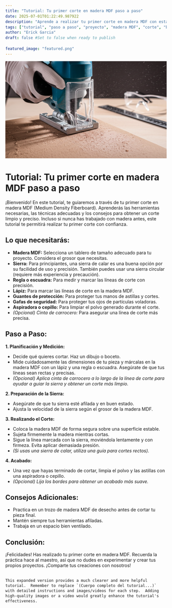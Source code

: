 ```yaml
---
title: "Tutorial: Tu primer corte en madera MDF paso a paso"
date: 2025-07-01T01:22:49.987922
description: "Aprende a realizar tu primer corte en madera MDF con esta guía paso a paso.  Desde la selección de herramientas hasta el acabado final, te guiaremos en cada etapa."
tags: ["tutorial", "paso a paso", "proyecto", "madera MDF", "corte", "bricolaje", "DIY"]
author: "Erick Garcia"
draft: false #Set to false when ready to publish

featured_image: "featured.png"
---
```

![Tutorial: Tu primer corte en madera MDF paso a paso](featured.png)



# Tutorial: Tu primer corte en madera MDF paso a paso

¡Bienvenido! En este tutorial, te guiaremos a través de tu primer corte en madera MDF (Medium Density Fiberboard).  Aprenderás las herramientas necesarias, las técnicas adecuadas y los consejos para obtener un corte limpio y preciso.  Incluso si nunca has trabajado con madera antes, este tutorial te permitirá realizar tu primer corte con confianza.

## Lo que necesitarás:

* **Madera MDF:**  Selecciona un tablero de tamaño adecuado para tu proyecto.  Considera el grosor que necesitas.
* **Sierra:**  Para principiantes, una sierra de calar es una buena opción por su facilidad de uso y precisión.  También puedes usar una sierra circular (requiere más experiencia y precaución).
* **Regla o escuadra:** Para medir y marcar las líneas de corte con precisión.
* **Lápiz:** Para marcar las líneas de corte en la madera MDF.
* **Guantes de protección:** Para proteger tus manos de astillas y cortes.
* **Gafas de seguridad:** Para proteger tus ojos de partículas voladoras.
* **Aspiradora o cepillo:** Para limpiar el polvo generado durante el corte.
* *(Opcional) Cinta de carrocero:* Para asegurar una línea de corte más precisa.


## Paso a Paso:

**1. Planificación y Medición:**

* Decide qué quieres cortar.  Haz un dibujo o boceto.
* Mide cuidadosamente las dimensiones de tu pieza y márcalas en la madera MDF con un lápiz y una regla o escuadra.  Asegúrate de que tus líneas sean rectas y precisas.
* *(Opcional) Aplica cinta de carrocero a lo largo de la línea de corte para ayudar a guiar la sierra y obtener un corte más limpio.*


**2. Preparación de la Sierra:**

* Asegúrate de que tu sierra esté afilada y en buen estado.
* Ajusta la velocidad de la sierra según el grosor de la madera MDF.


**3. Realizando el Corte:**

* Coloca la madera MDF de forma segura sobre una superficie estable.
* Sujeta firmemente la madera mientras cortas.
* Sigue la línea marcada con la sierra, moviéndola lentamente y con firmeza.  Evita aplicar demasiada presión.
* *(Si usas una sierra de calar, utiliza una guía para cortes rectos).*


**4. Acabado:**

* Una vez que hayas terminado de cortar, limpia el polvo y las astillas con una aspiradora o cepillo.
* *(Opcional) Lija los bordes para obtener un acabado más suave.*


## Consejos Adicionales:

* Practica en un trozo de madera MDF de desecho antes de cortar tu pieza final.
* Mantén siempre tus herramientas afiladas.
* Trabaja en un espacio bien ventilado.


## Conclusión:

¡Felicidades!  Has realizado tu primer corte en madera MDF.  Recuerda la práctica hace al maestro, así que no dudes en experimentar y crear tus propios proyectos.  ¡Comparte tus creaciones con nosotros!
```

This expanded version provides a much clearer and more helpful tutorial.  Remember to replace `(Cuerpo completo del tutorial...)` with detailed instructions and images/videos for each step.  Adding high-quality images or a video would greatly enhance the tutorial's effectiveness.